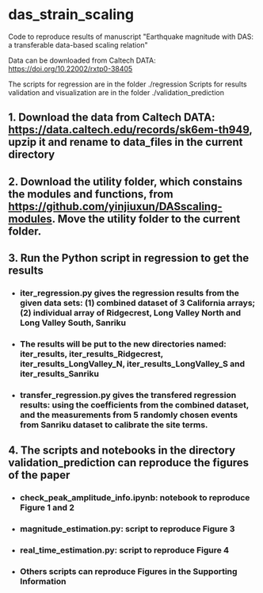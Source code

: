 # das_strain_scaling
Code to reproduce results of manuscript "Earthquake magnitude with DAS: a transferable data-based scaling relation"

Data can be downloaded from Caltech DATA: https://doi.org/10.22002/rxtp0-38405

The scripts for regression are in the folder ./regression
Scripts for results validation and visualization are in the folder ./validation_prediction

## 1. Download the data from Caltech DATA: https://data.caltech.edu/records/sk6em-th949, upzip it and rename to data_files in the current directory

## 2. Download the utility folder, which constains the modules and functions, from https://github.com/yinjiuxun/DASscaling-modules. Move the utility folder to the current folder.

## 3. Run the Python script in regression to get the results
- ### iter_regression.py gives the regression results from the given data sets: (1) combined dataset of 3 California arrays; (2) individual array of Ridgecrest, Long Valley North and Long Valley South, Sanriku

- ### The results will be put to the new directories named: iter_results, iter_results_Ridgecrest, iter_results_LongValley_N, iter_results_LongValley_S and iter_results_Sanriku

- ### transfer_regression.py gives the transfered regression results: using the coefficients from the combined dataset, and the measurements from 5 randomly chosen events from Sanriku dataset to calibrate the site terms.

## 4. The scripts and notebooks in the directory validation_prediction can reproduce the figures of the paper

- ### check_peak_amplitude_info.ipynb: notebook to reproduce Figure 1 and 2
- ### magnitude_estimation.py: script to reproduce Figure 3
- ### real_time_estimation.py: script to reproduce Figure 4
- ### Others scripts can reproduce Figures in the Supporting Information  